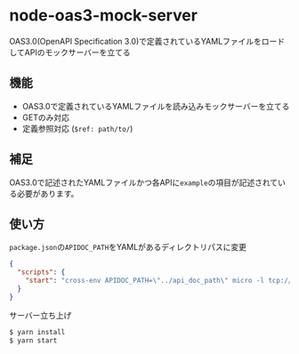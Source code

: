 # node-oas3-mock-server

OAS3.0(OpenAPI Specification 3.0)で定義されているYAMLファイルをロードしてAPIのモックサーバーを立てる

## 機能

- OAS3.0で定義されているYAMLファイルを読み込みモックサーバーを立てる
- GETのみ対応
- 定義参照対応 (`$ref: path/to/`)

## 補足

OAS3.0で記述されたYAMLファイルかつ各APIに`example`の項目が記述されている必要があります。

## 使い方

`package.json`の`APIDOC_PATH`をYAMLがあるディレクトリパスに変更

```json
{
  "scripts": {
    "start": "cross-env APIDOC_PATH=\"../api_doc_path\" micro -l tcp://localhost:8080 src"
  }
}
```

サーバー立ち上げ

```bash
$ yarn install
$ yarn start
```
